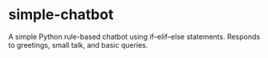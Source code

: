# simple-chatbot
A simple Python rule-based chatbot using if–elif–else statements. Responds to greetings, small talk, and basic queries.
